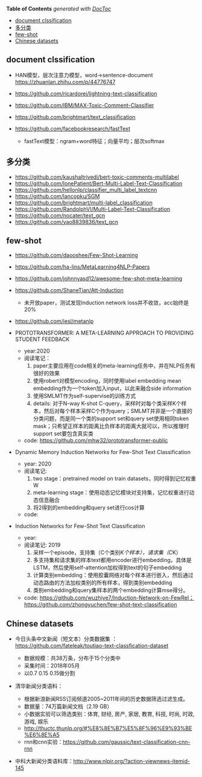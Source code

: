 <!-- START doctoc generated TOC please keep comment here to allow auto update -->
<!-- DON'T EDIT THIS SECTION, INSTEAD RE-RUN doctoc TO UPDATE -->
**Table of Contents**  *generated with [DocToc](https://github.com/thlorenz/doctoc)*

- [document clssification](#document-clssification)
- [多分类](#%E5%A4%9A%E5%88%86%E7%B1%BB)
- [few-shot](#few-shot)
- [Chinese datasets](#chinese-datasets)

<!-- END doctoc generated TOC please keep comment here to allow auto update -->



## document clssification
- HAN模型，层次注意力模型，word->sentence-document https://zhuanlan.zhihu.com/p/44776747

- https://github.com/ricardorei/lightning-text-classification
- https://github.com/IBM/MAX-Toxic-Comment-Classifier
- https://github.com/brightmart/text_classification
- https://github.com/facebookresearch/fastText
  - fastText模型：ngram+word特征；向量平均；层次softmax

## 多分类
- https://github.com/kaushaltrivedi/bert-toxic-comments-multilabel
- https://github.com/lonePatient/Bert-Multi-Label-Text-Classification
- https://github.com/hellonlp/classifier_multi_label_textcnn
- https://github.com/lancopku/SGM
- https://github.com/brightmart/multi-label_classification
- https://github.com/RandolphVI/Multi-Label-Text-Classification
- https://github.com/nocater/text_gcn
- https://github.com/yao8839836/text_gcn


## few-shot

- https://github.com/daooshee/Few-Shot-Learning
- https://github.com/ha-lins/MetaLearning4NLP-Papers
- https://github.com/johnnyasd12/awesome-few-shot-meta-learning

- https://github.com/ShaneTian/Att-Induction
  - 未开放paper，测试发现Induction network loss并不收敛，acc始终是20%
- https://github.com/iesl/metanlp


- PROTOTRANSFORMER: A META-LEARNING APPROACH TO PROVIDING STUDENT FEEDBACK
  - year:2020
  - 阅读笔记：
    1. paper主要应用在code相关的meta-learning任务中，并在NLP任务有很好的效果
    2. 使用robert对模型encoding，同时使用label embedding mean embedding作为一个token加入input，以此来融合side information
    3. 使用SMLMT作为self-supervise的训练方式
    4. details: 对于N-way K-shot C-query，采样时对每个类采样K个样本，然后对每个样本采样C个作为query；SMLMT并非是一个直接的分类问题，而是同一个类的support set和query set使用相同token mask；只希望正样本的距离比负样本的距离大就可以，所以推理时support set要包含真实类
  - code: https://github.com/mhw32/prototransformer-public

- Dynamic Memory Induction Networks for Few-Shot Text Classification
  - year: 2020
  - 阅读笔记: 
    1. two stage：pretrained model on train datasets，同时得到记忆权重W
    2. meta-learning stage：使用动态记忆模块对支持集，记忆权重进行动态信息融合
    3. 将2得到的embedding和query set进行cos计算
  - code: 

- Induction Networks for Few-Shot Text Classification
  - year: 
  - 阅读笔记: 2019
    1. 采样一个episode，支持集（C个类别*K个样本），请求集（C*K）
    2. 多支持集和请求集的样本text都用encoder进行embedding，具体是LSTM，然后使用self-attention加权得到text的句子embedding
    3. 计算类别embedding：使用胶囊网络对每个样本进行嵌入，然后通过动态路由的方法加权类别的所有样本，得到类别embedding
    4. 类别embedding和query集样本的两个embedding计算mse得分。
  - code: https://github.com/wuzhiye7/Induction-Network-on-FewRel；https://github.com/zhongyuchen/few-shot-text-classification



## Chinese datasets

- 今日头条中文新闻（短文本）分类数据集 ：https://github.com/fateleak/toutiao-text-classfication-dataset
  - 数据规模：共38万条，分布于15个分类中
  - 采集时间：2018年05月
  - 以0.7 0.15 0.15做分割
  
- 清华新闻分类语料：
  - 根据新浪新闻RSS订阅频道2005~2011年间的历史数据筛选过滤生成。
  - 数据量：74万篇新闻文档（2.19 GB）
  - 小数据实验可以筛选类别：体育, 财经, 房产, 家居, 教育, 科技, 时尚, 时政, 游戏, 娱乐
  - http://thuctc.thunlp.org/#%E8%8E%B7%E5%8F%96%E9%93%BE%E6%8E%A5
  - rnn和cnn实验：https://github.com/gaussic/text-classification-cnn-rnn
  
- 中科大新闻分类语料库：http://www.nlpir.org/?action-viewnews-itemid-145